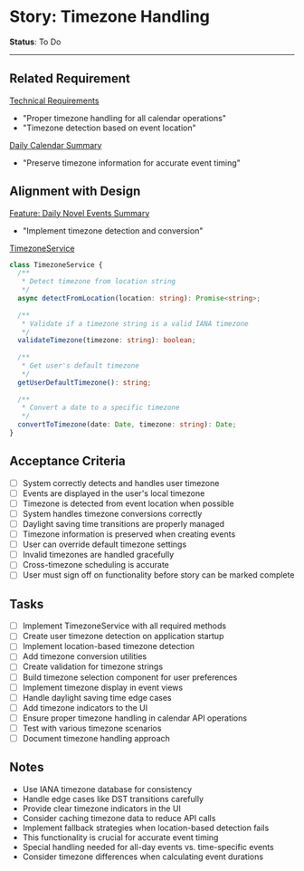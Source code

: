 # Story: Timezone Handling

**Status**: To Do

---

## Related Requirement
[Technical Requirements](../requirements.md#technical-requirements)
- "Proper timezone handling for all calendar operations"
- "Timezone detection based on event location"

[Daily Calendar Summary](../requirements.md#1-daily-calendar-summary)
- "Preserve timezone information for accurate event timing"

## Alignment with Design
[Feature: Daily Novel Events Summary](../design.md#feature-daily-novel-events-summary)
- "Implement timezone detection and conversion"

[TimezoneService](../design.md)
```typescript
class TimezoneService {
  /**
   * Detect timezone from location string
   */
  async detectFromLocation(location: string): Promise<string>;
  
  /**
   * Validate if a timezone string is a valid IANA timezone
   */
  validateTimezone(timezone: string): boolean;
  
  /**
   * Get user's default timezone
   */
  getUserDefaultTimezone(): string;
  
  /**
   * Convert a date to a specific timezone
   */
  convertToTimezone(date: Date, timezone: string): Date;
}
```

## Acceptance Criteria
- [ ] System correctly detects and handles user timezone
- [ ] Events are displayed in the user's local timezone
- [ ] Timezone is detected from event location when possible
- [ ] System handles timezone conversions correctly
- [ ] Daylight saving time transitions are properly managed
- [ ] Timezone information is preserved when creating events
- [ ] User can override default timezone settings
- [ ] Invalid timezones are handled gracefully
- [ ] Cross-timezone scheduling is accurate
- [ ] User must sign off on functionality before story can be marked complete

## Tasks
- [ ] Implement TimezoneService with all required methods
- [ ] Create user timezone detection on application startup
- [ ] Implement location-based timezone detection
- [ ] Add timezone conversion utilities
- [ ] Create validation for timezone strings
- [ ] Build timezone selection component for user preferences
- [ ] Implement timezone display in event views
- [ ] Handle daylight saving time edge cases
- [ ] Add timezone indicators to the UI
- [ ] Ensure proper timezone handling in calendar API operations
- [ ] Test with various timezone scenarios
- [ ] Document timezone handling approach

## Notes
- Use IANA timezone database for consistency
- Handle edge cases like DST transitions carefully
- Provide clear timezone indicators in the UI
- Consider caching timezone data to reduce API calls
- Implement fallback strategies when location-based detection fails
- This functionality is crucial for accurate event timing
- Special handling needed for all-day events vs. time-specific events
- Consider timezone differences when calculating event durations 